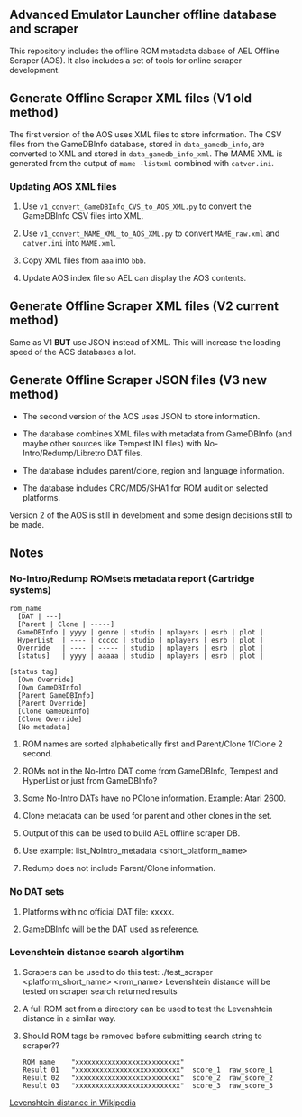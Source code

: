 ## Advanced Emulator Launcher offline database and scraper

This repository includes the offline ROM metadata dabase of AEL Offline Scraper (AOS). It also
includes a set of tools for online scraper development.

## Generate Offline Scraper XML files (V1 old method)

The first version of the AOS uses XML files to store information. The CSV files from
the GameDBInfo database, stored in `data_gamedb_info`, are converted to XML and stored 
in `data_gamedb_info_xml`. The MAME XML is generated from the output of `mame -listxml`
combined with `catver.ini`.

### Updating AOS XML files

 1. Use `v1_convert_GameDBInfo_CVS_to_AOS_XML.py` to convert the GameDBInfo CSV files into XML.

 2. Use `v1_convert_MAME_XML_to_AOS_XML.py` to convert `MAME_raw.xml` and `catver.ini` into
    `MAME.xml`.

 3. Copy XML files from `aaa` into `bbb`.

 3. Update AOS index file so AEL can display the AOS contents.

## Generate Offline Scraper XML files (V2 current method)

Same as V1 **BUT** use JSON instead of XML. This will increase the loading speed of the
AOS databases a lot.

## Generate Offline Scraper JSON files (V3 new method)

 * The second version of the AOS uses JSON to store information.

 * The database combines XML files with metadata from GameDBInfo (and maybe other
   sources like Tempest INI files) with No-Intro/Redump/Libretro DAT files.

 * The database includes parent/clone, region and language information.

 * The database includes CRC/MD5/SHA1 for ROM audit on selected platforms.

Version 2 of the AOS is still in develpment and some design decisions still to be made.

## Notes

### No-Intro/Redump ROMsets metadata report (Cartridge systems)

```
rom_name
  [DAT | ---]
  [Parent | Clone | -----]
  GameDBInfo | yyyy | genre | studio | nplayers | esrb | plot |
  HyperList  | ---- | ccccc | studio | nplayers | esrb | plot |
  Override   | ---- | ----- | studio | nplayers | esrb | plot |
  [status]   | yyyy | aaaaa | studio | nplayers | esrb | plot |

[status tag]
  [Own Override]
  [Own GameDBInfo]
  [Parent GameDBInfo]
  [Parent Override]
  [Clone GameDBInfo]
  [Clone Override]
  [No metadata]
```

 1. ROM names are sorted alphabetically first and Parent/Clone 1/Clone 2 second.

 2. ROMs not in the No-Intro DAT come from GameDBInfo, Tempest and HyperList 
    or just from GameDBInfo?

 3. Some No-Intro DATs have no PClone information. Example: Atari 2600.

 4. Clone metadata can be used for parent and other clones in the set.

 5. Output of this can be used to build AEL offline scraper DB.

 6. Use example: list_NoIntro_metadata <short_platform_name>

 7. Redump does not include Parent/Clone information.

### No DAT sets

 1. Platforms with no official DAT file: xxxxx.

 2. GameDBInfo will be the DAT used as reference.

### Levenshtein distance search algortihm

 1. Scrapers can be used to do this test: ./test_scraper <platform_short_name> <rom_name>
    Levenshtein distance will be tested on scraper search returned results

 2. A full ROM set from a directory can be used to test the Levenshtein distance in a similar way.

 3. Should ROM tags be removed before submitting search string to scraper??

    ```
    ROM name    "xxxxxxxxxxxxxxxxxxxxxxxxxx"
    Result 01   "xxxxxxxxxxxxxxxxxxxxxxxxxx"  score_1  raw_score_1
    Result 02   "xxxxxxxxxxxxxxxxxxxxxxxxxx"  score_2  raw_score_2
    Result 03   "xxxxxxxxxxxxxxxxxxxxxxxxxx"  score_3  raw_score_3
    ```

[Levenshtein distance in Wikipedia](https://en.wikipedia.org/wiki/Levenshtein_distance)

